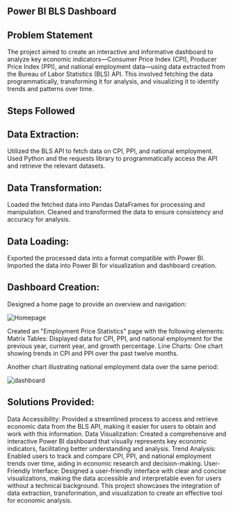 ## Power BI BLS Dashboard

## Problem Statement
The project aimed to create an interactive and informative dashboard to analyze key economic indicators—Consumer Price Index (CPI), Producer Price Index (PPI), and national employment data—using data extracted from the Bureau of Labor Statistics (BLS) API. This involved fetching the data programmatically, transforming it for analysis, and visualizing it to identify trends and patterns over time.

## Steps Followed

## Data Extraction:

Utilized the BLS API to fetch data on CPI, PPI, and national employment.
Used Python and the requests library to programmatically access the API and retrieve the relevant datasets.

## Data Transformation:

Loaded the fetched data into Pandas DataFrames for processing and manipulation.
Cleaned and transformed the data to ensure consistency and accuracy for analysis.

## Data Loading:

Exported the processed data into a format compatible with Power BI.
Imported the data into Power BI for visualization and dashboard creation.

## Dashboard Creation:

Designed a home page to provide an overview and navigation:

![Homepage](https://github.com/samipdk/BLS_powerbidashboard/assets/137905918/435284c4-a5ce-4c33-b5b6-6085818d2d3b)

Created an "Employment Price Statistics" page with the following elements:
Matrix Tables:
Displayed data for CPI, PPI, and national employment for the previous year, current year, and growth percentage.
Line Charts:
One chart showing trends in CPI and PPI over the past twelve months.

Another chart illustrating national employment data over the same period:

![dashboard](https://github.com/samipdk/BLS_powerbidashboard/assets/137905918/cb219d24-3d8c-42d1-a668-9e730ac0e4ea)

## Solutions Provided: 
Data Accessibility: Provided a streamlined process to access and retrieve economic data from the BLS API, making it easier for users to obtain and work with this information.
Data Visualization: Created a comprehensive and interactive Power BI dashboard that visually represents key economic indicators, facilitating better understanding and analysis.
Trend Analysis: Enabled users to track and compare CPI, PPI, and national employment trends over time, aiding in economic research and decision-making.
User-Friendly Interface: Designed a user-friendly interface with clear and concise visualizations, making the data accessible and interpretable even for users without a technical background.
This project showcases the integration of data extraction, transformation, and visualization to create an effective tool for economic analysis.



